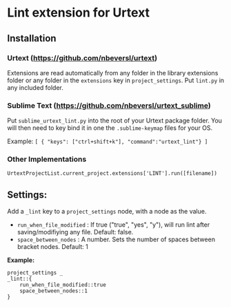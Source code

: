 # Lint extension for Urtext

## Installation

### Urtext (https://github.com/nbeversl/urtext)

Extensions are read automatically from any folder in the library extensions folder or any folder in the `extensions` key in `project_settings`. Put `lint.py` in any included folder.

### Sublime Text (https://github.com/nbeversl/urtext_sublime)

Put `sublime_urtext_lint.py` into the root of your Urtext package folder. You will then need to key bind it in one the `.sublime-keymap` files for your OS.

Example:
`[
 	{ "keys": ["ctrl+shift+k"], "command":"urtext_lint"}
]`

### Other Implementations

`UrtextProjectList.current_project.extensions['LINT'].run([filename])`

## Settings:

Add a `_lint` key to a `project_settings` node, with a node as the value. 
- `run_when_file_modified` : If true ("true", "yes", "y"), will run lint after saving/modifiying any file. Default: false.
- `space_between_nodes` : A number. Sets the number of spaces between bracket nodes. Default: 1

**Example:**

	project_settings _
	_lint::{ 
		run_when_file_modified::true
		space_between_nodes::1
	}
